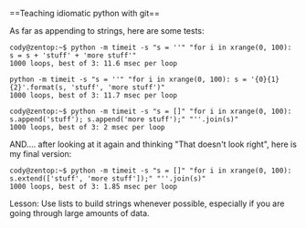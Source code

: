 ==Teaching idiomatic python with git==


As far as appending to strings, here are some tests:

	cody@zentop:~$ python -m timeit -s "s = ''" "for i in xrange(0, 100): s = s + 'stuff' + 'more stuff'"
	1000 loops, best of 3: 11.6 msec per loop

	python -m timeit -s "s = ''" "for i in xrange(0, 100): s = '{0}{1}{2}'.format(s, 'stuff', 'more stuff')"
	1000 loops, best of 3: 11.7 msec per loop

	cody@zentop:~$ python -m timeit -s "s = []" "for i in xrange(0, 100): s.append('stuff'); s.append('more stuff');" "''.join(s)"
	1000 loops, best of 3: 2 msec per loop

AND.... after looking at it again and thinking "That doesn't look right", here is my final version:

	cody@zentop:~$ python -m timeit -s "s = []" "for i in xrange(0, 100): s.extend(['stuff', 'more stuff']);" "''.join(s)"
	1000 loops, best of 3: 1.85 msec per loop


Lesson: Use lists to build strings whenever possible, especially if you are going through large amounts of data.
